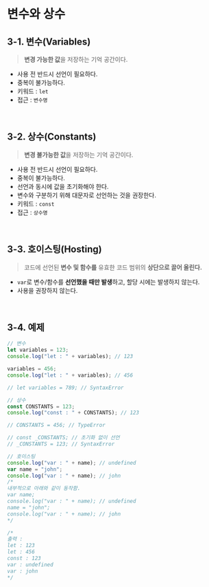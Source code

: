 # 변수와 상수

## 3-1. 변수(Variables)

> **변경 가능한 값**을 저장하는 기억 공간이다.

- 사용 전 반드시 선언이 필요하다.
- 중복이 불가능하다.
- 키워드 : `let`
- 접근 : `변수명`
<br>

## 3-2. 상수(Constants)

> **변경 불가능한 값**을 저장하는 기억 공간이다.

- 사용 전 반드시 선언이 필요하다.
- 중복이 불가능하다.
- 선언과 동시에 값을 초기화해야 한다.
- 변수와 구분하기 위해 대문자로 선언하는 것을 권장한다.
- 키워드 : `const`
- 접근 : `상수명`
<br>

## 3-3. 호이스팅(Hosting)

> 코드에 선언된 **변수 및 함수를** 유효한 코드 범위의 **상단으로 끌어 올린다.**

- `var`로 변수/함수를 **선언했을 때만 발생**하고, 할당 시에는 발생하지 않는다.
- 사용을 권장하지 않는다.
<br>

## 3-4. 예제

```jsx
// 변수
let variables = 123;
console.log("let : " + variables); // 123

variables = 456;
console.log("let : " + variables); // 456

// let variables = 789; // SyntaxError

// 상수
const CONSTANTS = 123;
console.log("const : " + CONSTANTS); // 123

// CONSTANTS = 456; // TypeError

// const _CONSTANTS; // 초기화 없이 선언
// _CONSTANTS = 123; // SyntaxError

// 호이스팅
console.log("var : " + name); // undefined
var name = "john";
console.log("var : " + name); // john
/*
내부적으로 아래와 같이 동작함.
var name;
console.log("var : " + name); // undefined
name = "john";
console.log("var : " + name); // john
*/

/*
출력 :
let : 123
let : 456
const : 123
var : undefined
var : john
*/
```
